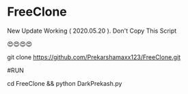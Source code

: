 # FreeClone
New Update Working ( 2020.05.20 ). Don't Copy This Script 

😍😍😍😍



git clone https://github.com/Prekarshamaxx123/FreeClone.git 

#RUN

cd FreeClone && 
python DarkPrekash.py
